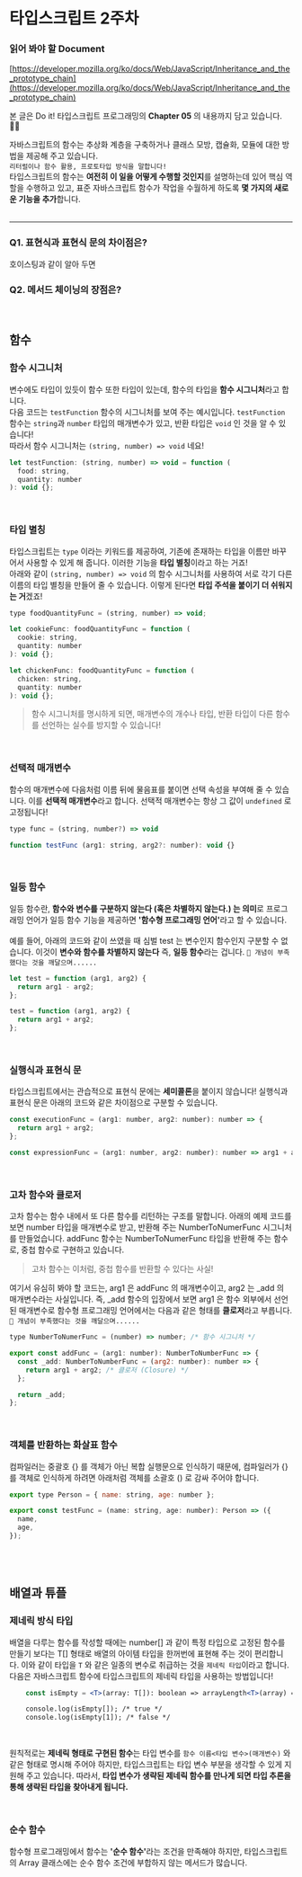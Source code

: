 # 타입스크립트 2주차

### 읽어 봐야 할 Document

[https://developer.mozilla.org/ko/docs/Web/JavaScript/Inheritance_and_the_prototype_chain](https://developer.mozilla.org/ko/docs/Web/JavaScript/Inheritance_and_the_prototype_chain)

본 글은 Do it! 타입스크립트 프로그래밍의 <b>Chapter 05</b> 의 내용까지 담고 있습니다. 🙇‍♀️

자바스크립트의 함수는 추상화 계층을 구축하거나 클래스 모방, 캡슐화, 모듈에 대한 방법을 제공해 주고 있습니다. <br />`리터럴이나 함수 활용, 프로토타입 방식을 말합니다!` <br/>
타입스크립트의 함수는 <b>여전히 이 일을 어떻게 수행할 것인지</b>를 설명하는데 있어 핵심 역할을 수행하고 있고, 표준 자바스크립트 함수가 작업을 수월하게 하도록 <b>몇 가지의 새로운 기능을 추가</b>합니다.
<br><br/>

---

### Q1. 표현식과 표현식 문의 차이점은?

호이스팅과 같이 알아 두면

### Q2. 메서드 체이닝의 장점은?

<br>

## 함수

### 함수 시그니처

변수에도 타입이 있듯이 함수 또한 타입이 있는데, 함수의 타입을 <b>함수 시그니처</b>라고 합니다. <br/>
다음 코드는 `testFunction` 함수의 시그니처를 보여 주는 예시입니다. `testFunction` 함수는 `string`과 `number` 타입의 매개변수가 있고, 반환 타입은 `void` 인 것을 알 수 있습니다! <br/>
따라서 함수 시그니처는 `(string, number) => void` 네요! <br/>

```jsx
let testFunction: (string, number) => void = function (
  food: string,
  quantity: number
): void {};
```

<br/>

### 타입 별칭

타입스크립트는 `type` 이라는 키워드를 제공하여, 기존에 존재하는 타입을 이름만 바꾸어서 사용할 수 있게 해 줍니다. 이러한 기능을 <b>타입 별칭</b>이라고 하는 거죠! <br/>
아래와 같이 `(string, number) => void` 의 함수 시그니처를 사용하여 서로 각기 다른 이름의 타입 별칭을 만들어 줄 수 있습니다. 이렇게 된다면 <b>타입 주석을 붙이기 더 쉬워지는 거</b>겠죠!

```jsx
type foodQuantityFunc = (string, number) => void;

let cookieFunc: foodQuantityFunc = function (
  cookie: string,
  quantity: number
): void {};

let chickenFunc: foodQuantityFunc = function (
  chicken: string,
  quantity: number
): void {};
```

> 함수 시그니처를 명시하게 되면, 매개변수의 개수나 타입, 반환 타입이 다른 함수를 선언하는 실수를 방지할 수 있습니다!

<br/>

### 선택적 매개변수

함수의 매개변수에 다음처럼 이름 뒤에 물음표를 붙이면 선택 속성을 부여해 줄 수 있습니다. 이를 <b>선택적 매개변수</b>라고 합니다. 선택적 매개변수는 항상 그 값이 `undefined` 로 고정됩니다!

```jsx
type func = (string, number?) => void

function testFunc (arg1: string, arg2?: number): void {}
```

<br/>

### 일등 함수

일등 함수란, <b>함수와 변수를 구분하지 않는다 (혹은 차별하지 않는다.) 는 의미</b>로 프로그래밍 언어가 일등 함수 기능을 제공하면 <b>'함수형 프로그래밍 언어'</b>라고 할 수 있습니다. <br/><br/>
예를 들어, 아래의 코드와 같이 쓰였을 때 심벌 test 는 변수인지 함수인지 구분할 수 없습니다. 이것이 <b>변수와 함수를 차별하지 않는다</b> 즉, <b>일등 함수</b>라는 겁니다. `📌 개념이 부족했다는 것을 깨달으며......`

```jsx
let test = function (arg1, arg2) {
  return arg1 - arg2;
};

test = function (arg1, arg2) {
  return arg1 + arg2;
};
```

<br />

### 실행식과 표현식 문

타입스크립트에서는 관습적으로 표현식 문에는 <b>세미콜론</b>을 붙이지 않습니다! 실행식과 표현식 문은 아래의 코드와 같은 차이점으로 구분할 수 있습니다.

```jsx
const executionFunc = (arg1: number, arg2: number): number => {
  return arg1 + arg2;
};

const expressionFunc = (arg1: number, arg2: number): number => arg1 + arg2;
```

<br/>

### 고차 함수와 클로저

고차 함수는 함수 내에서 또 다른 함수를 리턴하는 구조를 말합니다. 아래의 예제 코드를 보면 number 타입을 매개변수로 받고, 반환해 주는 NumberToNumerFunc 시그니처를 만들었습니다. addFunc 함수는 NumberToNumerFunc 타입을 반환해 주는 함수로, 중첩 함수로 구현하고 있습니다. <br/>

> 고차 함수는 이처럼, 중첩 함수를 반환할 수 있다는 사실! <br/>

여기서 유심히 봐야 할 코드는, arg1 은 addFunc 의 매개변수이고, arg2 는 \_add 의 매개변수라는 사실입니다. 즉, \_add 함수의 입장에서 보면 arg1 은 함수 외부에서 선언된 매개변수로 함수형 프로그래밍 언어에서는 다음과 같은 형태를 <b>클로저</b>라고 부릅니다. `📌 개념이 부족했다는 것을 깨달으며......`

```jsx
type NumberToNumerFunc = (number) => number; /* 함수 시그니처 */

export const addFunc = (arg1: number): NumberToNumberFunc => {
  const _add: NumberToNumberFunc = (arg2: number): number => {
    return arg1 + arg2; /* 클로저 (Closure) */
  };

  return _add;
};
```

<br/>

### 객체를 반환하는 화살표 함수

컴파일러는 중괄호 {} 를 객체가 아닌 복합 실행문으로 인식하기 때문에, 컴파일러가 {} 를 객체로 인식하게 하려면 아래처럼 객체를 소괄호 () 로 감싸 주어야 합니다. <br/>

```jsx
export type Person = { name: string, age: number };

export const testFunc = (name: string, age: number): Person => ({
  name,
  age,
});
```

<br/><br/>

## 배열과 튜플

### 제네릭 방식 타입

배열을 다루는 함수를 작성할 때에는 number[] 과 같이 특정 타입으로 고정된 함수를 만들기 보다는 T[] 형태로 배열의 아이템 타입을 한꺼번에 표현해 주는 것이 편리합니다. 이와 같이 타입을 `T` 와 같은 일종의 변수로 취급하는 것을 `제네릭 타입`이라고 합니다. <br/>
다음은 자바스크립트 함수에 타입스크립트의 제네릭 타입을 사용하는 방법입니다!

```jsx
    const isEmpty = <T>(array: T[]): boolean => arrayLength<T>(array) === 0

    console.log(isEmpty[]); /* true */
    console.log(isEmpty[1]); /* false */

```

<br/>

원칙적로는 <b>제네릭 형태로 구현된 함수</b>는 타입 변수를 `함수 이름<타입 변수>(매개변수)` 와 같은 형태로 명시해 주어야 하지만, 타입스크립트는 타입 변수 부분을 생각할 수 있게 지원해 주고 있습니다. 따라서, <b>타입 변수가 생략된 제네릭 함수를 만나게 되면 타입 추론을 통해 생략된 타입을 찾아내게 됩니다. </b>

<br/>

### 순수 함수

함수형 프로그래밍에서 함수는 <b>'순수 함수'</b>라는 조건을 만족해야 하지만, 타입스크립트의 Array 클래스에는 순수 함수 조건에 부합하지 않는 메서드가 많습니다. <br/>
